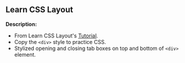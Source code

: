 ## Learn CSS Layout

**Description:**
- From Learn CSS Layout's [Tutorial](http://learnlayout.com/margin-auto.html).
- Copy the `<div>` style to practice CSS.
- Stylized opening and closing tab boxes on top and bottom of `<div>` element.
